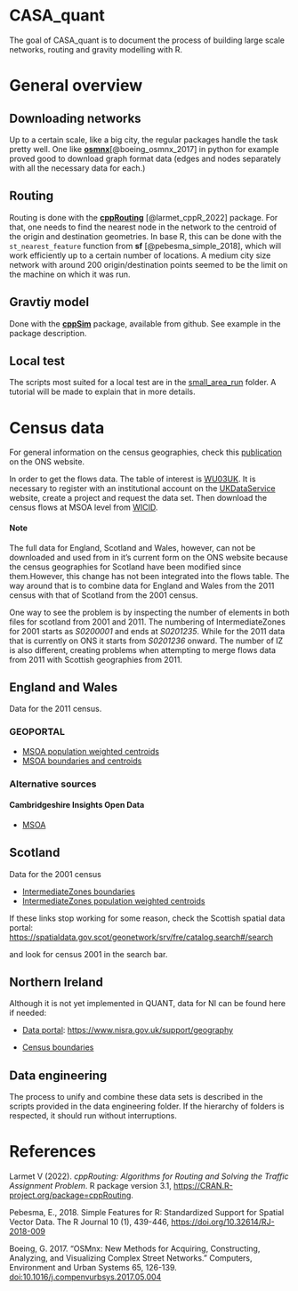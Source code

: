 
<!-- README.md is generated from README.Rmd. Please edit that file -->

# CASA_quant

<!-- badges: start -->
<!-- badges: end -->

The goal of CASA_quant is to document the process of building large
scale networks, routing and gravity modelling with R.

# General overview

## Downloading networks

Up to a certain scale, like a big city, the regular packages handle the
task pretty well. One like
[**osmnx**](https://github.com/gboeing/osmnx)\[@boeing_osmnx_2017\] in
python for example proved good to download graph format data (edges and
nodes separately with all the necessary data for each.)

## Routing

Routing is done with the
[**cppRouting**](https://github.com/vlarmet/cppRouting)
\[@larmet_cppR_2022\] package. For that, one needs to find the nearest
node in the network to the centroid of the origin and destination
geometries. In base R, this can be done with the `st_nearest_feature`
function from **sf** \[@pebesma_simple_2018\], which will work
efficiently up to a certain number of locations. A medium city size
network with around 200 origin/destination points seemed to be the limit
on the machine on which it was run.

## Gravtiy model

Done with the [**cppSim**](https://github.com/ischlo/cppSim) package,
available from github. See example in the package description.

## Local test

The scripts most suited for a local test are in the
[small_area_run](https://github.com/ischlo/QUANT_at/tree/main/small_area_run)
folder. A tutorial will be made to explain that in more details.

# Census data

For general information on the census geographies, check this
[publication](https://www.ons.gov.uk/methodology/geography/ukgeographies/censusgeographies/2011censusgeographies)
on the ONS website.

In order to get the flows data. The table of interest is
[WU03UK](https://statistics.ukdataservice.ac.uk/dataset/wu03uk-2011-sms-merged-lala-location-usual-residence-and-place-work-method-travel-work).
It is necessary to register with an institutional account on the
[UKDataService](https://ukdataservice.ac.uk) website, create a project
and request the data set. Then download the census flows at MSOA level
from [WICID](https://wicid.ukdataservice.ac.uk).

#### Note

The full data for England, Scotland and Wales, however, can not be
downloaded and used from in it’s current form on the ONS website because
the census geographies for Scotland have been modified since
them.However, this change has not been integrated into the flows table.
The way around that is to combine data for England and Wales from the
2011 census with that of Scotland from the 2001 census.

One way to see the problem is by inspecting the number of elements in
both files for scotland from 2001 and 2011. The numbering of
IntermediateZones for 2001 starts as *S0200001* and ends at *S0201235*.
While for the 2011 data that is currently on ONS it starts from
*S0201236* onward. The number of IZ is also different, creating problems
when attempting to merge flows data from 2011 with Scottish geographies
from 2011.

## England and Wales

Data for the 2011 census.

### GEOPORTAL

- [MSOA population weighted
  centroids](https://geoportal.statistics.gov.uk/datasets/ons::msoa-dec-2011-population-weighted-centroids-in-england-and-wales/about)
- [MSOA boundaries and
  centroids](https://www.data.gov.uk/dataset/2cf1f346-2f74-4c06-bd4b-30d7e4df5ae7/middle-layer-super-output-area-msoa-boundaries)

### Alternative sources

#### Cambridgeshire Insights Open Data

- [MSOA](https://data.cambridgeshireinsight.org.uk/dataset/output-areas)

## Scotland

Data for the 2001 census

- [IntermediateZones
  boundaries](https://spatialdata.gov.scot/geonetwork/srv/fre/catalog.search#/metadata/42dc0524-a8fb-4fdb-b838-2f63f96e5a2b)
- [IntermediateZones population weighted
  centroids](https://spatialdata.gov.scot/geonetwork/srv/fre/catalog.search#/metadata/0b5ec34c-f73d-44ad-b121-d9c63daae81b)

If these links stop working for some reason, check the Scottish spatial
data portal:
<https://spatialdata.gov.scot/geonetwork/srv/fre/catalog.search#/search>

and look for census 2001 in the search bar.

## Northern Ireland

Although it is not yet implemented in QUANT, data for NI can be found
here if needed:

- [Data portal](https://www.nisra.gov.uk/support/geography):
  <https://www.nisra.gov.uk/support/geography>

- [Census
  boundaries](https://www.nisra.gov.uk/support/output-geography-census-2011/super-output-areas)

## Data engineering

The process to unify and combine these data sets is described in the
scripts provided in the data engineering folder. If the hierarchy of
folders is respected, it should run without interruptions.

# References

Larmet V (2022). *cppRouting: Algorithms for Routing and Solving the
Traffic Assignment Problem*. R package version 3.1,
<https://CRAN.R-project.org/package=cppRouting>.

Pebesma, E., 2018. Simple Features for R: Standardized Support for
Spatial Vector Data. The R Journal 10 (1), 439-446,
<https://doi.org/10.32614/RJ-2018-009>

Boeing, G. 2017. “OSMnx: New Methods for Acquiring, Constructing,
Analyzing, and Visualizing Complex Street Networks.” Computers,
Environment and Urban Systems 65, 126-139.
<doi:10.1016/j.compenvurbsys.2017.05.004>

